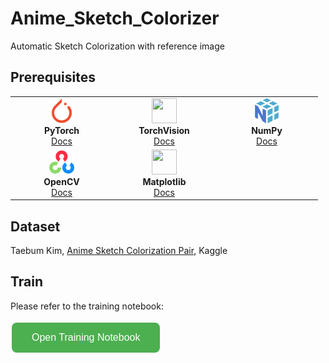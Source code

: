 # Anime_Sketch_Colorizer
Automatic Sketch Colorization with reference image
## Prerequisites
<table> <tr> <td align="center" width="150"> <img src="https://raw.githubusercontent.com/devicons/devicon/master/icons/pytorch/pytorch-original.svg" width="40" height="40"/> <br/> <strong>PyTorch</strong> <br/> <a href="https://pytorch.org">Docs</a> </td> <td align="center" width="150"> <img src="https://raw.githubusercontent.com/devicons/devicon/master/icons/torch/torch-original.svg" width="40" height="40"/> <br/> <strong>TorchVision</strong> <br/> <a href="https://pytorch.org/vision">Docs</a> </td> <td align="center" width="150"> <img src="https://raw.githubusercontent.com/devicons/devicon/master/icons/numpy/numpy-original.svg" width="40" height="40"/> <br/> <strong>NumPy</strong> <br/> <a href="https://numpy.org">Docs</a> </td> </tr> <tr> <td align="center" width="150"> <img src="https://raw.githubusercontent.com/devicons/devicon/master/icons/opencv/opencv-original.svg" width="40" height="40"/> <br/> <strong>OpenCV</strong> <br/> <a href="https://opencv.org">Docs</a> </td> <td align="center" width="150"> <img src="https://matplotlib.org/stable/_static/logo2_compressed.svg" width="40" height="40"/> <br/> <strong>Matplotlib</strong> <br/> <a href="https://matplotlib.org">Docs</a> </td> </tr> </table>

## Dataset
Taebum Kim, <a href="https://www.kaggle.com/ttaebum/anime-sketch-colorization-pair">Anime Sketch Colorization Pair</a>, Kaggle
## Train
Please refer to the training notebook:

<a href="train.ipynb"> <button style="background-color: #4CAF50; border: none; color: white; padding: 15px 32px; text-align: center; text-decoration: none; display: inline-block; font-size: 16px; margin: 4px 2px; cursor: pointer; border-radius: 8px;"> Open Training Notebook </button> </a>
